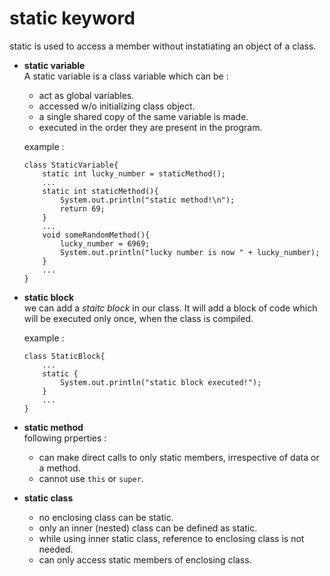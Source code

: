 # static keyword

static is used to access a member without instatiating an object of a class.
<br>

- **static variable**<br>
A static variable is a class variable which can be :
	- act as global variables.
	- accessed w/o initializing class object.
	- a single shared copy of the same variable is made.
	- executed in the order they are present in the program.

	example : 
	```
	class StaticVariable{
		static int lucky_number = staticMethod();
		...
		static int staticMethod(){
			System.out.println("static method!\n");
			return 69;
		}
		...
		void someRandomMethod(){
			lucky_number = 6969;
			System.out.println("lucky number is now " + lucky_number);
		}
		...
	}
	```

- **static block**<br>
we can add a *staitc block* in our class. It will add a block of code which will be executed only once, when the class is compiled.

	example : 
	```
	class StaticBlock{
		...
		static {
			System.out.println("static block executed!");
		}
		...
	}
	```


- **static method**<br>
following prperties :
	- can make direct calls to only static members, irrespective of data or a method.
	- cannot use `this` or `super`.


- **static class**<br>
	- no enclosing class can be static.
	- only an inner (nested) class can be defined as static.
	- while using inner static class, reference to enclosing class is not needed.
	- can only access static members of enclosing class.